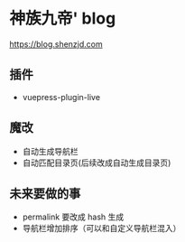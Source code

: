 # 神族九帝' blog

<https://blog.shenzjd.com>

## 插件

- vuepress-plugin-live

## 魔改

- 自动生成导航栏
- 自动匹配目录页(后续改成自动生成目录页)

## 未来要做的事

- permalink 要改成 hash 生成
- 导航栏增加排序（可以和自定义导航栏混入）
